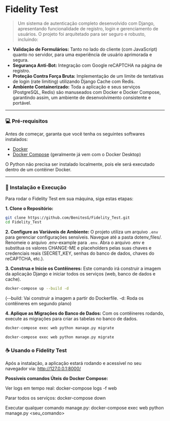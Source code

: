 # Fidelity Test

> Um sistema de autenticação completo desenvolvido com Django, apresentando funcionalidade de registro, login e gerenciamento de usuários. O projeto foi arquitetado para ser seguro e robusto, incluindo:

-   **Validação de Formulários:** Tanto no lado do cliente (com JavaScript) quanto no servidor, para uma experiência de usuário aprimorada e segura.
-   **Segurança Anti-Bot:** Integração com Google reCAPTCHA na página de registro.
-   **Proteção Contra Força Bruta:** Implementação de um limite de tentativas de login (rate limiting) utilizando Django Cache com Redis.
-   **Ambiente Containerizado:** Toda a aplicação e seus serviços (PostgreSQL, Redis) são manuseados com Docker e Docker Compose, garantindo assim, um ambiente de desenvolvimento consistente e portável.

---

### 💻 Pré-requisitos

Antes de começar, garanta que você tenha os seguintes softwares instalados:

-   [Docker](https://www.docker.com/products/docker-desktop/)
-   [Docker Compose](https://docs.docker.com/compose/install/) (geralmente já vem com o Docker Desktop)

O Python não precisa ser instalado localmente, pois ele será executado dentro de um contêiner Docker.

---

### 🚀 Instalação e Execução

Para rodar o Fidelity Test em sua máquina, siga estas etapas:

**1. Clone o Repositório:**
```bash
git clone https://github.com/BenitesG/Fidelity_Test.git
cd Fidelity_Test
```

**2. Configure as Variáveis de Ambiente:**
O projeto utiliza um arquivo `.env` para gerenciar configurações sensíveis.
Navegue até a pasta dotenv_files/.
Renomeie o arquivo .env-example para `.env`.
Abra o arquivo .env e substitua os valores CHANGE-ME e placeholders pelas suas chaves e credenciais reais (SECRET_KEY, senhas do banco de dados, chaves do reCAPTCHA, etc.).

**3. Construa e Inicie os Contêineres:**
Este comando irá construir a imagem da aplicação Django e iniciar todos os serviços (web, banco de dados e cache).
```bash
docker-compose up --build -d 
``` 
(--build: Vai construir a imagem a partir do Dockerfile. -d: Roda os contêineres em segundo plano)

**4. Aplique as Migrações do Banco de Dados:**
Com os contêineres rodando, execute as migrações para criar as tabelas no banco de dados.

```bash
docker-compose exec web python manage.py migrate
``` 

```bash
docker-compose exec web python manage.py migrate
```


### ☕ Usando o Fidelity Test
Após a instalação, a aplicação estará rodando e acessível no seu navegador via: http://127.0.0.1:8000/

**Possíveis comandos Úteis do Docker Compose:**

Ver logs em tempo real: docker-compose logs -f web

Parar todos os serviços: docker-compose down

Executar qualquer comando manage.py: docker-compose exec web python manage.py <seu_comando>
